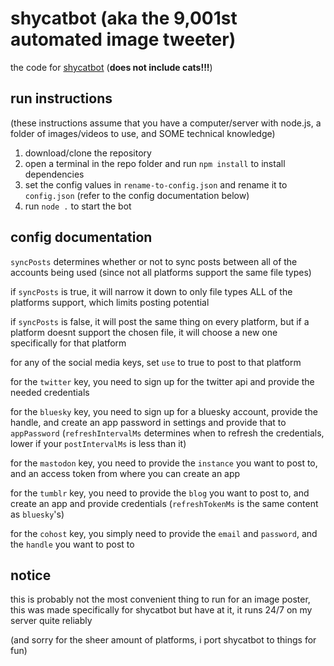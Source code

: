 # shycatbot (aka the 9,001st automated image tweeter)
the code for [shycatbot](https://shy.rocks/shycatbot) (**does not include cats!!!**)

## run instructions
(these instructions assume that you have a computer/server with node.js, a folder of images/videos to use, and SOME technical knowledge)

1. download/clone the repository
2. open a terminal in the repo folder and run `npm install` to install dependencies
3. set the config values in `rename-to-config.json` and rename it to `config.json` (refer to the config documentation below)
4. run `node .` to start the bot

## config documentation
`syncPosts` determines whether or not to sync posts between all of the accounts being used (since not all platforms support the same file types)

if `syncPosts` is true, it will narrow it down to only file types ALL of the platforms support, which limits posting potential

if `syncPosts` is false, it will post the same thing on every platform, but if a platform doesnt support the chosen file, it will choose a new one specifically for that platform

for any of the social media keys, set `use` to true to post to that platform

for the `twitter` key, you need to sign up for the twitter api and provide the needed credentials

for the `bluesky` key, you need to sign up for a bluesky account, provide the handle, and create an app password in settings and provide that to `appPassword` (`refreshIntervalMs` determines when to refresh the credentials, lower if your `postIntervalMs` is less than it)

for the `mastodon` key, you need to provide the `instance` you want to post to, and an access token from where you can create an app

for the `tumblr` key, you need to provide the `blog` you want to post to, and create an app and provide credentials (`refreshTokenMs` is the same content as `bluesky`'s)

for the `cohost` key, you simply need to provide the `email` and `password`, and the `handle` you want to post to

## notice
this is probably not the most convenient thing to run for an image poster, this was made specifically for shycatbot
but have at it, it runs 24/7 on my server quite reliably

(and sorry for the sheer amount of platforms, i port shycatbot to things for fun)
